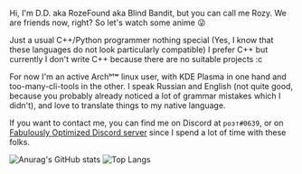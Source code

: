 Hi, I'm D.D. aka RozeFound aka Blind Bandit, but you can call me Rozy. We are friends now, right? So let's watch some anime 😜

Just a usual C++/Python programmer nothing special (Yes, I know that these languages do not look particularly compatible)
I prefer C++ but currently I don't write C++ because there are no suitable projects :c

For now I'm an active Archᵇᵗʷ linux user, with KDE Plasma in one hand and too-many-cli-tools in the other. I speak Russian and English (not quite good, because you probably already noticed a lot of grammar mistakes which I didn't), and love to translate things to my native language.

If you want to contact me, you can find me on Discord at `розт#0639`, or on [Fabulously Optimized Discord server](https://discord.gg/yxaXtaQqdB) since I spend a lot of time with these folks.

![Anurag's GitHub stats](https://github-readme-stats-gilt-three.vercel.app/api?username=RozeFound&count_private=true&show_icons=true&theme=dracula&hide_title=true&hide=contribs&include_all_commits=true&hide_border=true)
![Top Langs](https://github-readme-stats-gilt-three.vercel.app/api/top-langs/?username=RozeFound&layout=compact&theme=dracula&hide_border=true)
